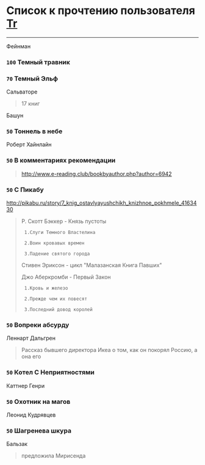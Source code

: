 # Список к прочтению пользователя [Tr](http://vk.com/gmg1991)
---

Фейнман

### `100` Темный травник

### `70` Темный Эльф
Сальваторе
> 17 книг

Башун

### `50` Тоннель в небе
Роберт Хайнлайн

### `50` В комментариях рекомендации
> http://www.e-reading.club/bookbyauthor.php?author=6942

### `50` С Пикабу
http://pikabu.ru/story/7_knig_ostavlyayushchikh_knizhnoe_pokhmele_4163430
> Р. Скотт Бэккер - Князь пустоты
> 
>      1.Слуги Темного Властелина 
> 
>      2.Воин кровавых времен 
> 
>      3.Падение святого города 
> 
> Стивен Эриксон - цикл "Малазанская Книга Павших"
> 
> Джо Аберкромби - Первый Закон
> 
>      1.Кровь и железо 
> 
>      2.Прежде чем их повесят 
> 
>      3.Последний довод королей

### `50` Вопреки абсурду
Леннарт Дальгрен
> Рассказ бывшего директора Икеа о том, как он покорял Россию, а она его

### `50` Котел С Неприятностями
Каттнер Генри

### `50` Охотник на магов
Леонид Кудрявцев

### `50` Шагренева шкура
Бальзак
> предложила Мирисенда

